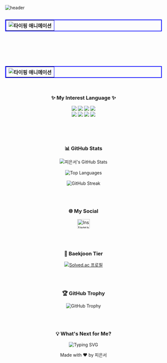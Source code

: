<!-- 헤더 배너 -->
![header](https://capsule-render.vercel.app/api?type=waving&color=gradient&height=100&section=header&text=Welcome%20to%20Pieun's%20GitHub!&fontSize=40)

<!-- 좌측 소개 테이블 (타이핑 애니메이션 적용) -->
<table width="300" border="2" bordercolor="blue" align="left">
        <tr>
          <th>
            <img src="https://readme-typing-svg.herokuapp.com?font=Fira+Code&size=18&pause=1000&color=000000&vCenter=true&width=300&lines=간단한+소개+해주세요!" alt="타이핑 애니메이션">
          </th>
        </tr>
</table>

<br><br><br><br><br><br><br><br>

<!-- 우측 자기소개 테이블 -->
<table width="300" border="2" bordercolor="blue" align="right">
        <tr>
          <th>
            <img src="https://readme-typing-svg.herokuapp.com?font=Fira+Code&size=18&pause=1000&color=000000&vCenter=true&width=300&lines=안녕하세요,+부족하지만+도전하며;성장하는+개발자+'피은서'입니다!" alt="타이핑 애니메이션">
          </th>
        </tr>
</table>

<br><br><br><br><br>

<!-- 기술 스택 섹션 -->
<h3 align="center">✨ My Interest Language ✨</h3>
<div align="center">
    <img src="https://img.shields.io/badge/Bootstrap-563D7C?style=for-the-badge&logo=bootstrap&logoColor=white">
    <img src="https://img.shields.io/badge/C-A8B9CC?style=for-the-badge&logo=C&logoColor=white">
    <img src="https://img.shields.io/badge/C++-00599C?style=for-the-badge&logo=C%2B%2B&logoColor=white">
    <img src="https://img.shields.io/badge/HTML5-E34F26?style=for-the-badge&logo=html5&logoColor=white">
    <br>
    <img src="https://img.shields.io/badge/Java-007396?style=for-the-badge&logo=Java&logoColor=white">
    <img src="https://img.shields.io/badge/JavaScript-F7DF1E?style=for-the-badge&logo=javascript&logoColor=black">
    <img src="https://img.shields.io/badge/PHP-777BB4?style=for-the-badge&logo=php&logoColor=white">
    <img src="https://img.shields.io/badge/Python-3776AB?style=for-the-badge&logo=python&logoColor=white">
</div>

<br><br><br>

<!-- GitHub 통계 섹션 -->
<h3 align="center">📊 GitHub Stats</h3>
<div align="center">
    <img src="https://github-readme-stats.vercel.app/api?username=pieun&show_icons=true&theme=radical" alt="피은서's GitHub Stats" />
    <br><br>
    <img src="https://github-readme-stats.vercel.app/api/top-langs/?username=pieun&layout=compact&theme=radical" alt="Top Languages" />
    <br><br>
    <img src="https://github-readme-streak-stats.herokuapp.com/?user=pieun&theme=radical" alt="GitHub Streak" />
</div>

<br><br>

<!-- 사회적 프로필 섹션 -->
<h3 align="center">🌐 My Social</h3>
<p align="center">
   <a href="https://www.instagram.com/p._.dmstj/" target="_blank">
      <img align="center" src="https://raw.githubusercontent.com/rahuldkjain/github-profile-readme-generator/master/src/images/icons/Social/instagram.svg" alt="Instagram" height="30" width="40" />
   </a>
</p>

<br><br>

<!-- 백준 티어 -->
<h3 align="center">🥇 Baekjoon Tier</h3>
<div align="center">
  <a href="https://solved.ac/pieun">
    <img src="http://mazassumnida.wtf/api/v2/generate_badge?boj=pieun" alt="Solved.ac 프로필" />
  </a>
</div>

<br><br>

<!-- GitHub Trophy -->
<h3 align="center">🏆 GitHub Trophy</h3>
<div align="center">
    <img src="https://github-profile-trophy.vercel.app/?username=pieun&theme=radical&no-bg=true&no-frame=true" alt="GitHub Trophy" />
</div>

<br><br>

<!-- 동적 배너 -->
<h3 align="center">💡 What's Next for Me?</h3>
<div align="center">
    <img src="https://readme-typing-svg.herokuapp.com?font=Fira+Code&size=22&duration=3000&pause=1000&color=F7DF1E&center=true&vCenter=true&width=500&lines=Working+on+new+projects;Learning+new+technologies;Improving+coding+skills!" alt="Typing SVG">
</div>

<!-- 푸터 -->
<p align="center">
  Made with ❤️ by 피은서
</p>
